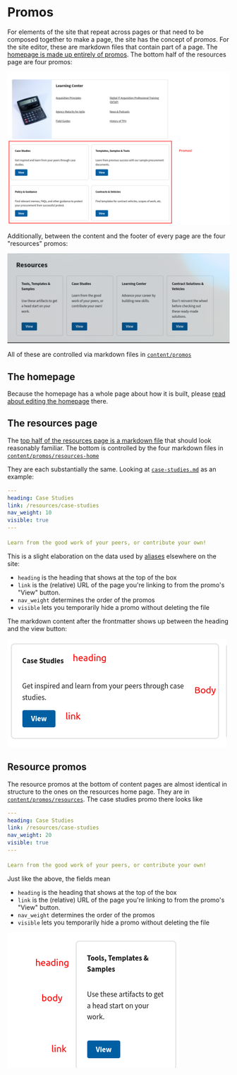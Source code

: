 # Promos

For elements of the site that repeat across pages or that need  to be composed together to make a page, the site has the concept of _promos_. For the site editor, these are markdown files that contain part of a page. The [homepage is made up entirely of promos](the-homepage.md). The bottom half of the resources page are four promos:

![The resources page, annotated](images/resources-page.png)

Additionally, between the content and the footer of every page are the four "resources" promos:

![Resources promos](images/resources-cards.png)

All of these are controlled via markdown files in [`content/promos`](https://github.com/usds/techfar-hub-website-v3/tree/main/tech-far-hub/content/promos)


## The homepage

Because the homepage has a whole page about how it is built, please [read about editing the homepage](the-homepage.md) there.

## The resources page

The [top half of the resources page is a markdown file](https://github.com/usds/techfar-hub-website-v3/blob/main/tech-far-hub/content/resources/index.mdx?plain=1) that should look reasonably familiar. The bottom is controlled by the four markdown files in [`content/promos/resources-home`](https://github.com/usds/techfar-hub-website-v3/tree/main/tech-far-hub/content/promos/resources-home)

They are each substantially the same. Looking at [`case-studies.md`](https://github.com/usds/techfar-hub-website-v3/blob/main/tech-far-hub/content/promos/resources-home/case-studies.md?plain=1) as an example:

```yaml
---
heading: Case Studies
link: /resources/case-studies
nav_weight: 10
visible: true
---

Learn from the good work of your peers, or contribute your own!
```

This is a slight elaboration on the data used by [aliases](static-files-and-aliases.md) elsewhere on the site:

- `heading` is the heading that shows at the top of the box
- `link` is the (relative) URL of the page you're linking to from the promo's "View" button.
- `nav_weight` determines the order of the promos
- `visible` lets you temporarily hide a promo without deleting the file

The markdown content after the frontmatter shows up between the heading and the view button:

![An annotated resource card](images/resource-card-annotated.png)

## Resource promos

The resource promos at the bottom of content pages are almost identical in structure to the ones on the resources home page. They are in [`content/promos/resources`](https://github.com/usds/techfar-hub-website-v3/tree/main/tech-far-hub/content/promos/resources). The case studies promo there looks like

```yaml
---
heading: Case Studies
link: /resources/case-studies
nav_weight: 20
visible: true
---

Learn from the good work of your peers, or contribute your own!
```

Just like the above, the fields mean

- `heading` is the heading that shows at the top of the box
- `link` is the (relative) URL of the page you're linking to from the promo's "View" button.
- `nav_weight` determines the order of the promos
- `visible` lets you temporarily hide a promo without deleting the file

![A site resource card](images/annotated-resource-cards.png)